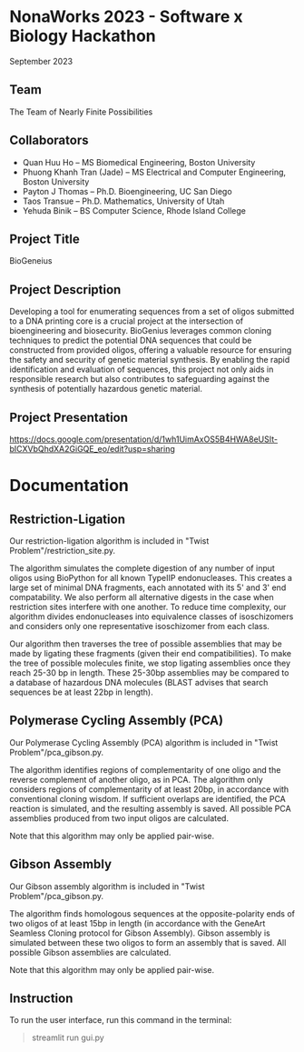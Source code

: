 # NonaWorks 2023 - Software x Biology Hackathon

September 2023

## Team
The Team of Nearly Finite Possibilities

## Collaborators
* Quan Huu Ho – MS Biomedical Engineering, Boston University
* Phuong Khanh Tran (Jade) – MS Electrical and Computer Engineering, Boston University
* Payton J Thomas – Ph.D. Bioengineering, UC San Diego
* Taos Transue – Ph.D. Mathematics, University of Utah
* Yehuda Binik – BS Computer Science, Rhode Island College

## Project Title
BioGeneius

## Project Description
Developing a tool for enumerating sequences from a set of oligos submitted to a DNA printing core is a crucial project at the intersection of bioengineering and biosecurity. BioGenius leverages common cloning techniques to predict the potential DNA sequences that could be constructed from provided oligos, offering a valuable resource for ensuring the safety and security of genetic material synthesis. By enabling the rapid identification and evaluation of sequences, this project not only aids in responsible research but also contributes to safeguarding against the synthesis of potentially hazardous genetic material.

## Project Presentation
https://docs.google.com/presentation/d/1wh1UimAxOS5B4HWA8eUSIt-bICXVbQhdXA2GiGQE_eo/edit?usp=sharing

# Documentation

## Restriction-Ligation

Our restriction-ligation algorithm is included in "Twist Problem"/restriction_site.py.

The algorithm simulates the complete digestion of any number of input oligos using BioPython for all known TypeIIP endonucleases. This creates a large set of minimal DNA fragments, each annotated with its 5' and 3' end compatability. We also perform all alternative digests in the case when restriction sites interfere with one another. To reduce time complexity, our algorithm divides endonucleases into equivalence classes of isoschizomers and considers only one representative isoschizomer from each class. 

Our algorithm then traverses the tree of possible assemblies that may be made by ligating these fragments (given their end compatibilities). To make the tree of possible molecules finite, we stop ligating assemblies once they reach 25-30 bp in length. These 25-30bp assemblies may be compared to a database of hazardous DNA molecules (BLAST advises that search sequences be at least 22bp in length).

## Polymerase Cycling Assembly (PCA)

Our Polymerase Cycling Assembly (PCA) algorithm is included in "Twist Problem"/pca_gibson.py.

The algorithm identifies regions of complementarity of one oligo and the reverse complement of another oligo, as in PCA. The algorithm only considers regions of complementarity of at least 20bp, in accordance with conventional cloning wisdom. If sufficient overlaps are identified, the PCA reaction is simulated, and the resulting assembly is saved. All possible PCA assemblies produced from two input oligos are calculated. 

Note that this algorithm may only be applied pair-wise. 

## Gibson Assembly

Our Gibson assembly algorithm is included in "Twist Problem"/pca_gibson.py.

The algorithm finds homologous sequences at the opposite-polarity ends of two oligos of at least 15bp in length (in accordance with the GeneArt Seamless Cloning protocol for Gibson Assembly). Gibson assembly is simulated between these two oligos to form an assembly that is saved. All possible Gibson assemblies are calculated.

Note that this algorithm may only be applied pair-wise. 

## Instruction
To run the user interface, run this command in the terminal:
> streamlit run gui.py
